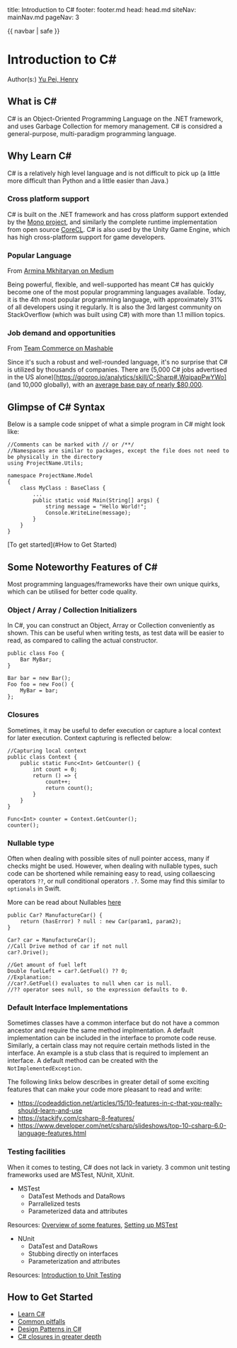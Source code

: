 <frontmatter>
  title: Introduction to C#
  footer: footer.md
  head: head.md
  siteNav: mainNav.md
  pageNav: 3
</frontmatter>

{{ navbar | safe }}

<div class="website-content">

# Introduction to C#

Author(s:) [Yu Pei, Henry](https://github.com/YuPeiHenry)

## What is C#

C# is an Object-Oriented Programming Language on the .NET framework, and uses Garbage Collection for memory management.
C# is considred a general-purpose, multi-paradigm programming language.

## Why Learn C#

C# is a relatively high level language and is not difficult to pick up (a little more difficult than Python and a little easier than Java.)

### Cross platform support

C# is built on the .NET framework and has cross platform support extended by the [Mono project](https://www.mono-project.com/), and similarly the complete runtime implementation from open source [CoreCL](https://github.com/dotnet/coreclr).
C# is also used by the Unity Game Engine, which has high cross-platform support for game developers.

### Popular Language

From [Armina Mkhitaryan on Medium](https://medium.com/sololearn/why-is-c-among-the-most-popular-programming-languages-in-the-world-ccf26824ffcb)

Being powerful, flexible, and well-supported has meant C# has quickly become one of the most popular programming languages available.
Today, it is the 4th most popular programming language, with approximately 31% of all developers using it regularly. It is also the 3rd largest community on StackOverflow (which was built using C#) with more than 1.1 million topics.

### Job demand and opportunities

From [Team Commerce on Mashable](https://mashable.com/2018/03/17/coding-course-class-bootcamp/#om2xRzXFHGqJ)

Since it's such a robust and well-rounded language, it's no surprise that C# is utilized by thousands of companies. There are (5,000 C# jobs advertised in the US alone)[https://gooroo.io/analytics/skill/C-Sharp#.WqipapPwYWo]
(and 10,000 globally), with an [average base pay of nearly $80,000](https://www.glassdoor.com/Salaries/c-net-developer-salary-SRCH_KO0,15.htm).

## Glimpse of C# Syntax

Below is a sample code snippet of what a simple program in C# might look like:

```
//Comments can be marked with // or /**/
//Namespaces are similar to packages, except the file does not need to be physically in the directory
using ProjectName.Utils;

namespace ProjectName.Model
{
    class MyClass : BaseClass {
        ...
		public static void Main(String[] args) {
		    string message = "Hello World!";
			Console.WriteLine(message);
		}
    }
}
```

[To get started](#How to Get Started)

## Some Noteworthy Features of C#

Most programming languages/frameworks have their own unique quirks, which can be utilised for better code quality.

### Object / Array / Collection Initializers

In C#, you can construct an Object, Array or Collection conveniently as shown. This can be useful when writing tests, as test data will be easier to read,
as compared to calling the actual constructor.

```
public class Foo {
    Bar MyBar;
}

Bar bar = new Bar();
Foo foo = new Foo() {
    MyBar = bar;
};
```

### Closures

Sometimes, it may be useful to defer execution or capture a local context for later execution. Context capturing is reflected below:

```
//Capturing local context
public class Context {
    public static Func<Int> GetCounter() {
        int count = 0;
        return () => {
            count++;
            return count();
        }
    }
}

Func<Int> counter = Context.GetCounter();
counter();
```

### Nullable type

Often when dealing with possible sites of null pointer access, many if checks might be used. However, when dealing with nullable types, such code can be shortened
while remaining easy to read, using collaescing operators `??`, or null conditional operators `.?`. Some may find this similar to `optionals` in Swift.

More can be read about Nullables [here](https://docs.microsoft.com/en-us/dotnet/csharp/programming-guide/nullable-types/)

```
public Car? ManufactureCar() {
    return (hasError) ? null : new Car(param1, param2);
}

Car? car = ManufactureCar();
//Call Drive method of car if not null
car?.Drive();

//Get amount of fuel left
Double fuelLeft = car?.GetFuel() ?? 0;
//Explanation:
//car?.GetFuel() evaluates to null when car is null.
//?? operator sees null, so the expression defaults to 0.
```

### Default Interface Implementations

Sometimes classes have a common interface but do not have a common ancestor and require the same method implmentation.
A default implementation can be included in the interface to promote code reuse. Similarly, a certain class may not require certain methods listed in the interface.
An example is a stub class that is required to implement an interface. A default method can be created with the `NotImplementedException`.

The following links below describes in greater detail of some exciting features that can make your code more pleasant to read and write:
* https://codeaddiction.net/articles/15/10-features-in-c-that-you-really-should-learn-and-use
* https://stackify.com/csharp-8-features/
* https://www.developer.com/net/csharp/slideshows/top-10-csharp-6.0-language-features.html

### Testing facilities

When it comes to testing, C# does not lack in variety. 3 common unit testing frameworks used are MSTest, NUnit, XUnit.

* MSTest
    * DataTest Methods and DataRows
    * Parrallelized tests
    * Parameterized data and attributes

Resources: [Overview of some features](https://dev.to/franndotexe/mstest-v2---new-old-kid-on-the-block), [Setting up MSTest](https://www.meziantou.net/2018/02/05/mstest-v2-data-tests)
    
* NUnit
    * DataTest and DataRows
    * Stubbing directly on interfaces
    * Parameterization and attributes

Resources: [Introduction to Unit Testing](https://www.typemock.com/unit-test-patterns-for-net-part-i/)


## How to Get Started

* [Learn C#](https://www.sololearn.com/Course/CSharp/?ref=medcsharp)
* [Common pitfalls](https://www.upwork.com/hiring/development/common-mistakes-in-c-sharp-programming/)
* [Design Patterns in C#](https://www.c-sharpcorner.com/UploadFile/bd5be5/design-patterns-in-net/)
* [C# closures in greater depth](https://weblogs.asp.net/dixin/understanding-csharp-features-6-closure)
